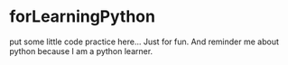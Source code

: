 # forLearningPython
put some little code practice here...
Just for fun. And reminder me about python because I am a python learner.
